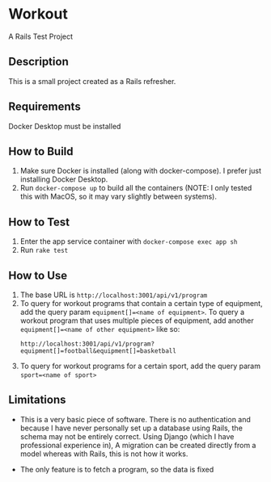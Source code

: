 # Workout
A Rails Test Project

## Description
This is a small project created as a Rails refresher.

## Requirements
Docker Desktop must be installed

## How to Build
1. Make sure Docker is installed (along with docker-compose). I prefer just installing Docker Desktop.
2. Run `docker-compose up` to build all the containers (NOTE: I only tested this with MacOS, so it may vary slightly between systems).

## How to Test
1. Enter the app service container with `docker-compose exec app sh`
2. Run `rake test`

## How to Use
1. The base URL is `http://localhost:3001/api/v1/program`
2. To query for workout programs that contain a certain type of equipment, add the query param `equipment[]=<name of equipment>`. To query a workout
   program that uses multiple pieces of equipment, add another `equipment[]=<name of other equipment>` like so:
   ```
   http://localhost:3001/api/v1/program?equipment[]=football&equipment[]=basketball
   ```
3. To query for workout programs for a certain sport, add the query param `sport=<name of sport>`

## Limitations
- This is a very basic piece of software. There is no authentication and because I have never personally set up a database using Rails, the schema
may not be entirely correct. Using Django (which I have professional experience in), A migration can be created directly from a model whereas with Rails,
this is not how it works.

- The only feature is to fetch a program, so the data is fixed
